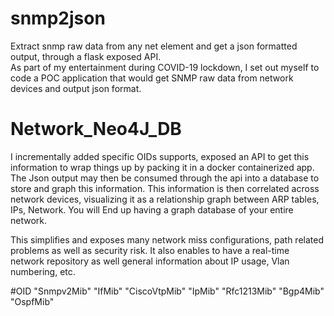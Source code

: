 # snmp2json 
Extract snmp raw data from any net element and get a json formatted output, through a flask exposed API.  
As part of my entertainment during COVID-19 lockdown, I set out myself to code a POC application that would get SNMP raw data from network
devices and output json format. 

# Network_Neo4J_DB
I incrementally added specific OIDs supports, exposed an API to get this information to wrap things up by packing it in a docker containerized app. The Json output may then be consumed through the api into a database to store and  graph this information. This information is then correlated across network devices, visualizing it as a relationship graph between ARP tables, IPs, Network. You will End up having 
a graph database of your entire network. 

This simplifies and exposes many network miss configurations, path related problems as well as security risk.  It 
also enables to have a real-time network repository as well general information about IP usage, Vlan numbering, etc.

#OID
    "Snmpv2Mib"
    "IfMib"
    "CiscoVtpMib"
    "IpMib"
    "Rfc1213Mib"
    "Bgp4Mib"
    "OspfMib"
